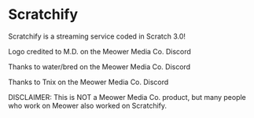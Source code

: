 # Scratchify
Scratchify is a streaming service coded in Scratch 3.0!


Logo credited to M.D. on the Meower Media Co. Discord


Thanks to water/bred on the Meower Media Co. Discord


Thanks to Tnix on the Meower Media Co. Discord

DISCLAIMER:
This is NOT a Meower Media Co. product, but many people who work on Meower also worked on Scratchify.
